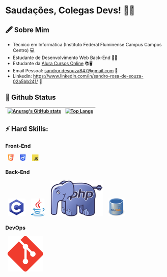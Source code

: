 # Saudações, Colegas Devs! 🖖👾 #

## 🖋️ Sobre Mim ##

* Técnico em Informática (Instituto Federal Fluminense Campus Campos Centro) 💻
* Estudante de Desenvolvimento Web Back-End 👨‍💻
* Estudante da [Alura Cursos Online](https://github.com/alura-cursos) 📚🖥️
* Email Pessoal: sandror.desouza847@gmail.com 📧
* Linkedin: https://www.linkedin.com/in/sandro-rosa-de-souza-02a5bb241/ 🤵

## 🚀 Github Status ##

| [![Anurag's GitHub stats](https://github-readme-stats.vercel.app/api?username=SandroRDS&show_icons=true&theme=tokyonight&border_radius=12&custom_title=SandroRDS's%20Github%20Status&border_color=1a1233)](https://github.com/anuraghazra/github-readme-stats) | [![Top Langs](https://github-readme-stats.vercel.app/api/top-langs/?username=SandroRDS&theme=tokyonight&border_radius=12&layout=compact&custom_title=Linguagens%20Mais%20Utilizadas&border_color=1a1233)](https://github.com/anuraghazra/github-readme-stats) |
| -------------------------------------------------------------------------------------------------------------------------------------------------------------------------------------------------------------------------------------------------------------- | ------------------------------------------------------------------------------------------------------------------------------------------------------------------------------------------------------------------------------------------------------------- |

## ⚡ Hard Skills: ##

### Front-End ###

<code> [![html_logo](images/html20x20.png)](https://developer.mozilla.org/pt-BR/docs/Web/HTML) </code>
<code> [![css_logo](images/css20x20.png)](https://developer.mozilla.org/pt-BR/docs/Web/CSS) </code>
<code> [![javascript_logo](images/javascript20x20.png)](https://developer.mozilla.org/pt-BR/docs/Web/JavaScript) </code>

### Back-End ###

<code> [![c_logo](images/c56x56.png)](https://docs.microsoft.com/pt-br/cpp/c-language/?view=msvc-170) </code>
<code> [![java_logo](images/java56x42.png)](https://www.java.com/pt-BR/) </code>
<code> [![php_logo](images/php56x82.svg)](https://www.php.net) </code>
<code> [![sql_logo](images/mysql56x51.png)](https://www.mysql.com) </code>


### DevOps ###
<code> [![git_logo](images/git56x56.svg)](https://git-scm.com) </code>
